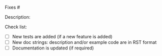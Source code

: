 Fixes #

Description:


Check list:
* [ ] New tests are added (if a new feature is added)
* [ ] New doc strings: description and/or example code are in RST format
* [ ] Documentation is updated (if required)
